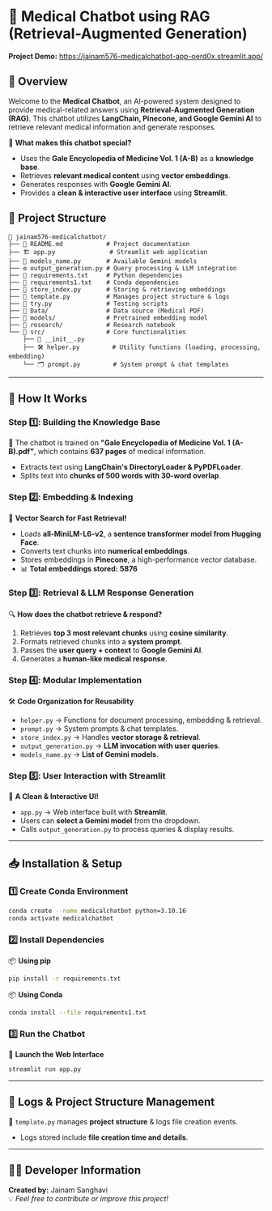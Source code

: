 # 🏥 Medical Chatbot using RAG (Retrieval-Augmented Generation)

**Project Demo:** https://jainam576-medicalchatbot-app-oerd0x.streamlit.app/


## 📌 Overview
Welcome to the **Medical Chatbot**, an AI-powered system designed to provide medical-related answers using **Retrieval-Augmented Generation (RAG)**. This chatbot utilizes **LangChain, Pinecone, and Google Gemini AI** to retrieve relevant medical information and generate responses.

🔹 **What makes this chatbot special?**
- Uses the **Gale Encyclopedia of Medicine Vol. 1 (A-B)** as a **knowledge base**.
- Retrieves **relevant medical content** using **vector embeddings**.
- Generates responses with **Google Gemini AI**.
- Provides a **clean & interactive user interface** using **Streamlit**.

## 📂 Project Structure
```
📁 jainam576-medicalchatbot/
├── 📜 README.md            # Project documentation
├── 🏗️ app.py               # Streamlit web application
├── 📌 models_name.py       # Available Gemini models
├── ⚙️ output_generation.py # Query processing & LLM integration
├── 📜 requirements.txt     # Python dependencies
├── 📜 requirements1.txt    # Conda dependencies
├── 📌 store_index.py       # Storing & retrieving embeddings
├── 📝 template.py          # Manages project structure & logs
├── 🔬 try.py               # Testing scripts
├── 📁 Data/                # Data source (Medical PDF)
├── 📁 models/              # Pretrained embedding model
├── 📁 research/            # Research notebook
└── 📁 src/                 # Core functionalities
    ├── 📌 __init__.py
    ├── 🛠️ helper.py         # Utility functions (loading, processing, embedding)
    └── 🗂️ prompt.py         # System prompt & chat templates
```

---

## 🚀 How It Works
### Step 1️⃣: **Building the Knowledge Base**
📖 The chatbot is trained on **"Gale Encyclopedia of Medicine Vol. 1 (A-B).pdf"**, which contains **637 pages** of medical information.
- Extracts text using **LangChain's DirectoryLoader & PyPDFLoader**.
- Splits text into **chunks of 500 words with 30-word overlap**.

### Step 2️⃣: **Embedding & Indexing**
🤖 **Vector Search for Fast Retrieval!**
- Loads **all-MiniLM-L6-v2**, a **sentence transformer model from Hugging Face**.
- Converts text chunks into **numerical embeddings**.
- Stores embeddings in **Pinecone**, a high-performance vector database.
- 📊 **Total embeddings stored:** **5876**

### Step 3️⃣: **Retrieval & LLM Response Generation**
🔍 **How does the chatbot retrieve & respond?**
1. Retrieves **top 3 most relevant chunks** using **cosine similarity**.
2. Formats retrieved chunks into a **system prompt**.
3. Passes the **user query + context** to **Google Gemini AI**.
4. Generates a **human-like medical response**.

### Step 4️⃣: **Modular Implementation**
🛠️ **Code Organization for Reusability**
- `helper.py` → Functions for document processing, embedding & retrieval.
- `prompt.py` → System prompts & chat templates.
- `store_index.py` → Handles **vector storage & retrieval**.
- `output_generation.py` → **LLM invocation with user queries**.
- `models_name.py` → **List of Gemini models**.

### Step 5️⃣: **User Interaction with Streamlit**
🎨 **A Clean & Interactive UI!**
- `app.py` → Web interface built with **Streamlit**.
- Users can **select a Gemini model** from the dropdown.
- Calls `output_generation.py` to process queries & display results.

---

## 📥 Installation & Setup
### 1️⃣ **Create Conda Environment**
```bash
conda create --name medicalchatbot python=3.10.16
conda activate medicalchatbot
```

### 2️⃣ **Install Dependencies**
📦 **Using pip**
```bash
pip install -r requirements.txt
```
📦 **Using Conda**
```bash
conda install --file requirements1.txt
```

### 3️⃣ **Run the Chatbot**
🚀 **Launch the Web Interface**
```bash
streamlit run app.py
```

---

## 📌 Logs & Project Structure Management
📜 `template.py` manages **project structure** & logs file creation events.
- Logs stored include **file creation time and details**.

---

## 👨‍💻 Developer Information
**Created by:** Jainam Sanghavi  
💡 *Feel free to contribute or improve this project!*

